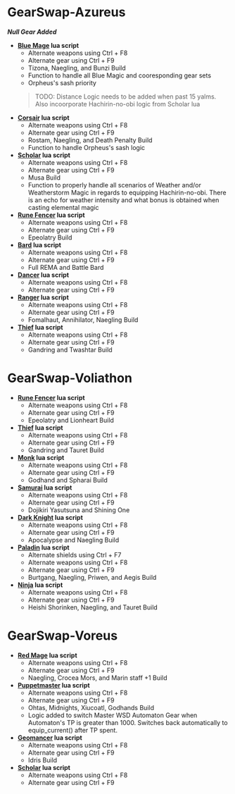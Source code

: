 # GearSwap-Azureus
  ***Null Gear Added***
- **[Blue Mage](https://github.com/voliathon/FFXI/blob/main/GearSwap-Azureus/blu.lua) lua script**
   - Alternate weapons using Ctrl + F8 
   - Alternate gear using Ctrl + F9
   - Tizona, Naegling, and Bunzi Build
   - Function to handle all Blue Magic and cooresponding gear sets
   - Orpheus's sash priority
  > TODO: Distance Logic needs to be added when past 15 yalms. 
  > Also incoorporate Hachirin-no-obi logic from Scholar lua
- **[Corsair](https://github.com/voliathon/FFXI/blob/main/GearSwap-Azureus/cor.lua) lua script**
   - Alternate weapons using Ctrl + F8 
   - Alternate gear using Ctrl + F9
   - Rostam, Naegling, and Death Penalty Build
   - Function to handle Orpheus's sash logic
- **[Scholar](https://github.com/voliathon/FFXI/blob/main/GearSwap-Azureus/sch.lua) lua script**
   - Alternate weapons using Ctrl + F8 
   - Alternate gear using Ctrl + F9
   - Musa Build
   - Function to properly handle all scenarios of Weather and/or Weatherstorm Magic in regards to equipping Hachirin-no-obi. There is an echo for weather intensity and what bonus is obtained when casting elemental magic
- **[Rune Fencer](https://github.com/voliathon/FFXI/blob/main/GearSwap-Azureus/run.lua) lua script**
   - Alternate weapons using Ctrl + F8 
   - Alternate gear using Ctrl + F9
   - Epeolatry Build
- **[Bard](https://github.com/voliathon/FFXI/blob/main/GearSwap-Azureus/brd.lua) lua script**
   - Alternate weapons using Ctrl + F8 
   - Alternate gear using Ctrl + F9
   - Full REMA and Battle Bard
- **[Dancer](https://github.com/voliathon/FFXI/blob/main/GearSwap-Azureus/dnc.lua) lua script**
   - Alternate weapons using Ctrl + F8 
   - Alternate gear using Ctrl + F9
- **[Ranger](https://github.com/voliathon/FFXI/blob/main/GearSwap-Azureus/rng.lua) lua script**
   - Alternate weapons using Ctrl + F8 
   - Alternate gear using Ctrl + F9
   - Fomalhaut, Annihilator, Naegling Build
- **[Thief](https://github.com/voliathon/FFXI/blob/main/GearSwap-Azureus/thf.lua) lua script**
   - Alternate weapons using Ctrl + F8 
   - Alternate gear using Ctrl + F9
   - Gandring and Twashtar Build  
 
  

# GearSwap-Voliathon
- **[Rune Fencer](https://github.com/voliathon/FFXI/blob/main/GearSwap-Voliathon/run.lua) lua script**
  - Alternate weapons using Ctrl + F8
  - Alternate gear using Ctrl + F9
  - Epeolatry and Lionheart Build
- **[Thief](https://github.com/voliathon/FFXI/blob/main/GearSwap-Voliathon/thf.lua) lua script**
  - Alternate weapons using Ctrl + F8 
  - Alternate gear using Ctrl + F9
  - Gandring and Tauret Build
- **[Monk](https://github.com/voliathon/FFXI/blob/main/GearSwap-Voliathon/mnk.lua) lua script**
  - Alternate weapons using Ctrl + F8 
  - Alternate gear using Ctrl + F9
  - Godhand and Spharai Build
- **[Samurai](https://github.com/voliathon/FFXI/blob/main/GearSwap-Voliathon/sam.lua) lua script**
  - Alternate weapons using Ctrl + F8 
  - Alternate gear using Ctrl + F9
  - Dojikiri Yasutsuna and Shining One
- **[Dark Knight](https://github.com/voliathon/FFXI/blob/main/GearSwap-Voliathon/drk.lua) lua script**
  - Alternate weapons using Ctrl + F8 
  - Alternate gear using Ctrl + F9
  - Apocalypse and Naegling Build
- **[Paladin](https://github.com/voliathon/FFXI/blob/main/GearSwap-Voliathon/pld.lua) lua script**
  - Alternate shields using Ctrl + F7
  - Alternate weapons using Ctrl + F8 
  - Alternate gear using Ctrl + F9
  - Burtgang, Naegling, Priwen, and Aegis Build
- **[Ninja](https://github.com/voliathon/FFXI/blob/main/GearSwap-Voliathon/nin.lua) lua script**
  - Alternate weapons using Ctrl + F8 
  - Alternate gear using Ctrl + F9
  - Heishi Shorinken, Naegling, and Tauret Build



# GearSwap-Voreus
- **[Red Mage](https://github.com/voliathon/FFXI/blob/main/GearSwap-Voreus/rdm.lua) lua script**
  - Alternate weapons using Ctrl + F8
  - Alternate gear using Ctrl + F9
  - Naegling, Crocea Mors, and Marin staff +1 Build
- **[Puppetmaster](https://github.com/voliathon/FFXI/blob/main/GearSwap-Voreus/pup.lua) lua script**
  - Alternate weapons using Ctrl + F8
  - Alternate gear using Ctrl + F9
  - Ohtas, Midnights, Xiucoatl, Godhands Build
  - Logic added to switch Master WSD Automaton Gear when Automaton's TP is greater than 1000. Switches back automatically to equip_current() after TP spent.
- **[Geomancer](https://github.com/voliathon/FFXI/blob/main/GearSwap-Voreus/geo.lua) lua script**
  - Alternate weapons using Ctrl + F8
  - Alternate gear using Ctrl + F9
  - Idris Build
- **[Scholar](https://github.com/voliathon/FFXI/blob/main/GearSwap-Voreus/sch.lua) lua script**
  - Alternate weapons using Ctrl + F8
  - Alternate gear using Ctrl + F9


